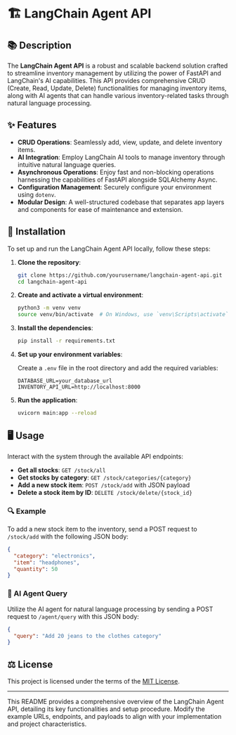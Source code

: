 # 🏗️ LangChain Agent API

## 📚 Description

The **LangChain Agent API** is a robust and scalable backend solution crafted to streamline inventory management by utilizing the power of FastAPI and LangChain's AI capabilities. This API provides comprehensive CRUD (Create, Read, Update, Delete) functionalities for managing inventory items, along with AI agents that can handle various inventory-related tasks through natural language processing.

## ✨ Features

- **CRUD Operations**: Seamlessly add, view, update, and delete inventory items.
- **AI Integration**: Employ LangChain AI tools to manage inventory through intuitive natural language queries.
- **Asynchronous Operations**: Enjoy fast and non-blocking operations harnessing the capabilities of FastAPI alongside SQLAlchemy Async.
- **Configuration Management**: Securely configure your environment using `dotenv`.
- **Modular Design**: A well-structured codebase that separates app layers and components for ease of maintenance and extension.

## 🚀 Installation

To set up and run the LangChain Agent API locally, follow these steps:

1. **Clone the repository**:

   ```bash
   git clone https://github.com/yourusername/langchain-agent-api.git
   cd langchain-agent-api
   ```

2. **Create and activate a virtual environment**:

   ```bash
   python3 -m venv venv
   source venv/bin/activate  # On Windows, use `venv\Scripts\activate`
   ```

3. **Install the dependencies**:

   ```bash
   pip install -r requirements.txt
   ```

4. **Set up your environment variables**:

   Create a `.env` file in the root directory and add the required variables:

   ```plaintext
   DATABASE_URL=your_database_url
   INVENTORY_API_URL=http://localhost:8000
   ```

5. **Run the application**:

   ```bash
   uvicorn main:app --reload
   ```

## 🖥️ Usage

Interact with the system through the available API endpoints:

- **Get all stocks**: `GET /stock/all`
- **Get stocks by category**: `GET /stock/categories/{category}`
- **Add a new stock item**: `POST /stock/add` with JSON payload
- **Delete a stock item by ID**: `DELETE /stock/delete/{stock_id}`

### 🔍 Example

To add a new stock item to the inventory, send a POST request to `/stock/add` with the following JSON body:

```json
{
  "category": "electronics",
  "item": "headphones",
  "quantity": 50
}
```

### 🤖 AI Agent Query

Utilize the AI agent for natural language processing by sending a POST request to `/agent/query` with this JSON body:

```json
{
  "query": "Add 20 jeans to the clothes category"
}
```

## ⚖️ License

This project is licensed under the terms of the [MIT License](https://github.com/KrishiDevani15/CRUD_Ai_Agent/blob/main/LICENSE).

---

This README provides a comprehensive overview of the LangChain Agent API, detailing its key functionalities and setup procedure. Modify the example URLs, endpoints, and payloads to align with your implementation and project characteristics.
